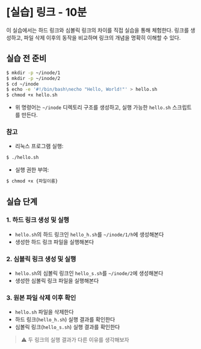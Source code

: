 # [실습] 링크 - 10분

이 실습에서는 하드 링크와 심볼릭 링크의 차이를 직접 실습을 통해 체험한다. 링크를 생성하고, 파일 삭제 이후의 동작을 비교하며 링크의 개념을 명확히 이해할 수 있다.


## 실습 전 준비

```bash
$ mkdir -p ~/inode/1
$ mkdir -p ~/inode/2
$ cd ~/inode
$ echo -e '#!/bin/bash\necho "Hello, World!"' > hello.sh
$ chmod +x hello.sh
```

- 위 명령어는 `~/inode` 디렉토리 구조를 생성하고, 실행 가능한 `hello.sh` 스크립트를 만든다.

### 참고

- 리눅스 프로그램 실행:

```bash
$ ./hello.sh
```

- 실행 권한 부여:

```bash
$ chmod +x {파일이름}
```


## 실습 단계

### 1. 하드 링크 생성 및 실행

- `hello.sh`의 하드 링크인 `hello_h.sh`를 `~/inode/1/h`에 생성해본다
- 생성한 하드 링크 파일을 실행해본다



### 2. 심볼릭 링크 생성 및 실행

- `hello.sh`의 심볼릭 링크인 `hello_s.sh`를 `~/inode/2`에 생성해본다
- 생성한 심볼릭 링크 파일을 실행해본다



### 3. 원본 파일 삭제 이후 확인

- `hello.sh` 파일을 삭제한다
- 하드 링크(`hello_h.sh`) 실행 결과를 확인한다
- 심볼릭 링크(`hello_s.sh`) 실행 결과를 확인한다

> ⚠️ 두 링크의 실행 결과가 다른 이유를 생각해보자